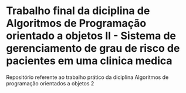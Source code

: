 # Trabalho final da diciplina de Algoritmos de Programação orientado a objetos II - Sistema de gerenciamento de grau de risco de pacientes em uma clinica medica
Repositório referente ao trabalho prático da diciplina Algoritmos de programação orientados a objetos 2
